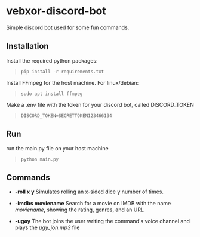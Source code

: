 # vebxor-discord-bot

Simple discord bot used for some fun commands.

## Installation
Install the required python packages:  
>`pip install -r requirements.txt`   
     
   
Install FFmpeg for the host machine. For linux/debian:  
>`sudo apt install ffmpeg`

Make a .env file with the token for your discord bot, called DISCORD_TOKEN
>`DISCORD_TOKEN=SECRETTOKEN123466134`
## Run
run the main.py file on your host machine
>`python main.py`

## Commands

- **-roll x y**
Simulates rolling an x-sided dice y number of times. 

- **-imdbs moviename**
Search for a movie on IMDB with the name *moviename*, showing the rating, genres, and an URL

- **-ugøy**
The bot joins the user writing the command's voice channel and plays the *ugy_jon.mp3* file
